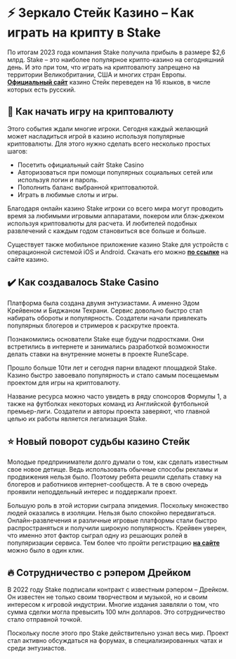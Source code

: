 # ⚡️ Зеркало Стейк Казино – Как играть на крипту в Stake  
По итогам 2023 года компания Stake получила прибыль в размере $2,6 млрд. Stake – это наиболее популярное крипто-казино на сегодняшний день. И это при том, что играть на криптовалюту запрещено на территории Великобритании, США и многих стран Европы. **[Официальный сайт](https://kdservis.ru)** казино Стейк переведен на 16 языков, в числе которых есть русский.

## 🎰 Как начать игру на криптовалюту
Этого события ждали многие игроки. Сегодня каждый желающий может насладиться игрой в казино используя популярные криптовалюты. Для этого нужно сделать всего несколько простых шагов: 
<ul>
    <li>Посетить официальный сайт Stake Casino</li>
    <li>Авторизоваться при помощи популярных социальных сетей или используя логин и пароль.</li>
    <li>Пополнить баланс выбранной криптовалютой.</li>
    <li>Играть в любимые слоты и игры.</li>
</ul>
<p>Благодаря онлайн казино Stake игроки со всего мира могут проводить время за любимыми игровыми аппаратами, покером или блэк-джеком используя криптовалюты для расчета. И любителей подобных развлечений с каждым годом становиться все больше и больше.</p>

Существует также мобильное приложение казино Stake для устройств с операционной системой iOS и Android. Скачать его можно **[по ссылке](https://kdservis.ru/mobile-stake-skachat/)** на сайте казино.

## ✔️ Как создавалось Stake Casino
Платформа была создана двумя энтузиастами. А именно Эдом Крейвеном и Биджаном Техрани. Сервис довольно быстро стал набирать обороты и популярность. Создатели начали привлекать популярных блогеров и стримеров к раскрутке проекта.

Познакомились основатели Stake еще будучи подростками. Они встретились в интернете и занимались разработкой возможности делать ставки на внутренние монеты в проекте RuneScape.

Прошло больше 10ти лет и сегодня парни владеют площадкой Stake. Казино быстро завоевало популярность и стало самым посещаемым проектом для игры на криптовалюту. 

Название ресурса можно часто увидеть в ряду спонсоров Формулы 1, а также на футболках некоторых команд из Английской футбольной премьер-лиги. Создатели и авторы проекта заверяют, что главной целью их работы является легализация Stake.

## ⭐️ Новый поворот судьбы казино Стейк
Молодые предприниматели долго думали о том, как сделать известным свое новое детище. Ведь использовать обычные способы рекламы и продвижения нельзя было. Поэтому ребята решили сделать ставку на блогеров и работников интернет-сообществ. А те в свою очередь проявили неподдельный интерес и поддержали проект.

Большую роль в этой истории сыграла эпидемия. Поскольку множество людей оказались в изоляции. Нельзя было спокойно передвигаться. Онлайн-развлечения и различные игровые платформы 
стали быстро распространяться и получили широкую популярность. Крейвен уверен, что именно этот фактор сыграл одну из решающих ролей в популяризации сервиса. Тем более что пройти регистрацию **[на сайте](https://kdservis.ru/registration-stake-casino/)** можно было в один клик. 

## 🔥 Сотрудничество с рэпером Дрейком
В 2022 году Stake подписали контракт с известным рэпером – Дрейком. Он известен не только своим творчеством и музыкой, но и своим интересом к игровой индустрии. Многие издания заявляли о том, что сумма сделки могла превысить 100 млн долларов. Это сотрудничество стало отправной точкой.

Поскольку после этого про Stake действительно узнал весь мир. Проект стал активно обсуждаться на форумах, в специализированных чатах и среди энтузиастов.
